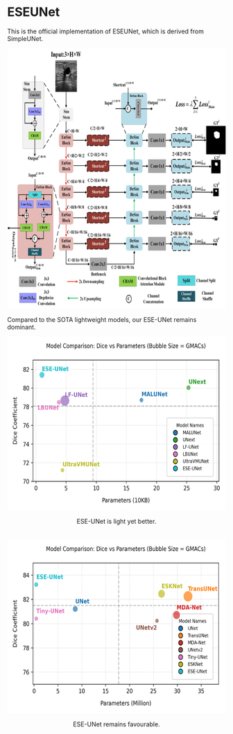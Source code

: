 # ESEUNet
This is the official implementation of ESEUNet, which is derived from SimpleUNet.
<p align="center">
  <img src="Architecturev2.png" alt="ESE-UNet, derived from SimpleUNet" width="800" height="600" >
</p>  
Compared to the SOTA lightweight models, our ESE-UNet remains dominant.
<p align="center">
  <div align="center" style="display: flex; justify-content: center; gap: 20px; flex-wrap: wrap;">
    <div>
      <img src="ESEUNet_vs_light_sota.png" alt="ESE-UNet vs Lightweight SOTAs" width="600" height="400">
      <p> ESE-UNet is light yet better.
    </div>
    <div>
      <img src="ESEUNet_vs_heavy_sota.png" alt="ESE-UNet vs Heavyweight SOTAs" width="600" height="400">
      <p>ESE-UNet remains favourable.
    </div>
  </div>
</p>

